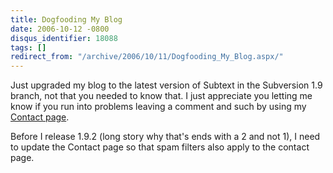 ```yaml
---
title: Dogfooding My Blog
date: 2006-10-12 -0800
disqus_identifier: 18088
tags: []
redirect_from: "/archive/2006/10/11/Dogfooding_My_Blog.aspx/"
---
```


Just upgraded my blog to the latest version of Subtext in the Subversion
1.9 branch, not that you needed to know that. I just appreciate you
letting me know if you run into problems leaving a comment and such by
using my [Contact
page](https://haacked.com/contact.aspx "Contact Me page").

Before I release 1.9.2 (long story why that's ends with a 2 and not 1),
I need to update the Contact page so that spam filters also apply to the
contact page.



